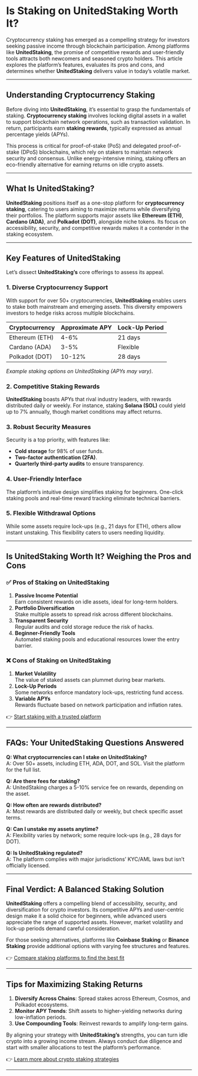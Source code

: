 # Is Staking on UnitedStaking Worth It?

Cryptocurrency staking has emerged as a compelling strategy for investors seeking passive income through blockchain participation. Among platforms like **UnitedStaking**, the promise of competitive rewards and user-friendly tools attracts both newcomers and seasoned crypto holders. This article explores the platform’s features, evaluates its pros and cons, and determines whether **UnitedStaking** delivers value in today’s volatile market.

---

## Understanding Cryptocurrency Staking

Before diving into **UnitedStaking**, it’s essential to grasp the fundamentals of staking. **Cryptocurrency staking** involves locking digital assets in a wallet to support blockchain network operations, such as transaction validation. In return, participants earn **staking rewards**, typically expressed as annual percentage yields (APYs).  

This process is critical for proof-of-stake (PoS) and delegated proof-of-stake (DPoS) blockchains, which rely on stakers to maintain network security and consensus. Unlike energy-intensive mining, staking offers an eco-friendly alternative for earning returns on idle crypto assets.

---

## What Is UnitedStaking?

**UnitedStaking** positions itself as a one-stop platform for **cryptocurrency staking**, catering to users aiming to maximize returns while diversifying their portfolios. The platform supports major assets like **Ethereum (ETH)**, **Cardano (ADA)**, and **Polkadot (DOT)**, alongside niche tokens. Its focus on accessibility, security, and competitive rewards makes it a contender in the staking ecosystem.

---

## Key Features of UnitedStaking

Let’s dissect **UnitedStaking’s** core offerings to assess its appeal.

### 1. Diverse Cryptocurrency Support  
With support for over 50+ cryptocurrencies, **UnitedStaking** enables users to stake both mainstream and emerging assets. This diversity empowers investors to hedge risks across multiple blockchains.  

| Cryptocurrency | Approximate APY | Lock-Up Period |
|----------------|-----------------|----------------|
| Ethereum (ETH) | 4-6%            | 21 days        |
| Cardano (ADA)  | 3-5%            | Flexible       |
| Polkadot (DOT) | 10-12%          | 28 days        |

*Example staking options on UnitedStaking (APYs may vary)*.

### 2. Competitive Staking Rewards  
**UnitedStaking** boasts APYs that rival industry leaders, with rewards distributed daily or weekly. For instance, staking **Solana (SOL)** could yield up to 7% annually, though market conditions may affect returns.

### 3. Robust Security Measures  
Security is a top priority, with features like:  
- **Cold storage** for 98% of user funds.  
- **Two-factor authentication (2FA)**.  
- **Quarterly third-party audits** to ensure transparency.  

### 4. User-Friendly Interface  
The platform’s intuitive design simplifies staking for beginners. One-click staking pools and real-time reward tracking eliminate technical barriers.

### 5. Flexible Withdrawal Options  
While some assets require lock-ups (e.g., 21 days for ETH), others allow instant unstaking. This flexibility caters to users needing liquidity.

---

## Is UnitedStaking Worth It? Weighing the Pros and Cons

### ✅ Pros of Staking on UnitedStaking  
1. **Passive Income Potential**  
   Earn consistent rewards on idle assets, ideal for long-term holders.  
2. **Portfolio Diversification**  
   Stake multiple assets to spread risk across different blockchains.  
3. **Transparent Security**  
   Regular audits and cold storage reduce the risk of hacks.  
4. **Beginner-Friendly Tools**  
   Automated staking pools and educational resources lower the entry barrier.  

### ❌ Cons of Staking on UnitedStaking  
1. **Market Volatility**  
   The value of staked assets can plummet during bear markets.  
2. **Lock-Up Periods**  
   Some networks enforce mandatory lock-ups, restricting fund access.  
3. **Variable APYs**  
   Rewards fluctuate based on network participation and inflation rates.  

👉 [Start staking with a trusted platform](https://bit.ly/okx-bonus)

---

## FAQs: Your UnitedStaking Questions Answered  

**Q: What cryptocurrencies can I stake on UnitedStaking?**  
A: Over 50+ assets, including ETH, ADA, DOT, and SOL. Visit the platform for the full list.  

**Q: Are there fees for staking?**  
A: UnitedStaking charges a 5-10% service fee on rewards, depending on the asset.  

**Q: How often are rewards distributed?**  
A: Most rewards are distributed daily or weekly, but check specific asset terms.  

**Q: Can I unstake my assets anytime?**  
A: Flexibility varies by network; some require lock-ups (e.g., 28 days for DOT).  

**Q: Is UnitedStaking regulated?**  
A: The platform complies with major jurisdictions’ KYC/AML laws but isn’t officially licensed.  

---

## Final Verdict: A Balanced Staking Solution  

**UnitedStaking** offers a compelling blend of accessibility, security, and diversification for crypto investors. Its competitive APYs and user-centric design make it a solid choice for beginners, while advanced users appreciate the range of supported assets. However, market volatility and lock-up periods demand careful consideration.  

For those seeking alternatives, platforms like **Coinbase Staking** or **Binance Staking** provide additional options with varying fee structures and features.  

👉 [Compare staking platforms to find the best fit](https://bit.ly/okx-bonus)

---

## Tips for Maximizing Staking Returns  

1. **Diversify Across Chains**: Spread stakes across Ethereum, Cosmos, and Polkadot ecosystems.  
2. **Monitor APY Trends**: Shift assets to higher-yielding networks during low-inflation periods.  
3. **Use Compounding Tools**: Reinvest rewards to amplify long-term gains.  

By aligning your strategy with **UnitedStaking’s** strengths, you can turn idle crypto into a growing income stream. Always conduct due diligence and start with smaller allocations to test the platform’s performance.  

👉 [Learn more about crypto staking strategies](https://bit.ly/okx-bonus)  

--- 
